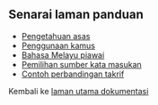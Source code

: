 ---
---

## Senarai laman panduan

* [Pengetahuan asas][PN1]
* [Penggunaan kamus][PN2]
* [Bahasa Melayu piawai][PN3]
* [Pemilihan sumber kata masukan][PN4]
* [Contoh perbandingan takrif][PN5]

Kembali ke [laman utama dokumentasi][LUD]


  [LUD]: index.md
  [PN1]: panduan/asas.md
  [PN2]: panduan/kamus.md
  [PN3]: panduan/piawai.md
  [PN4]: panduan/sumber.md
  [PN5]: panduan/takrif.md
